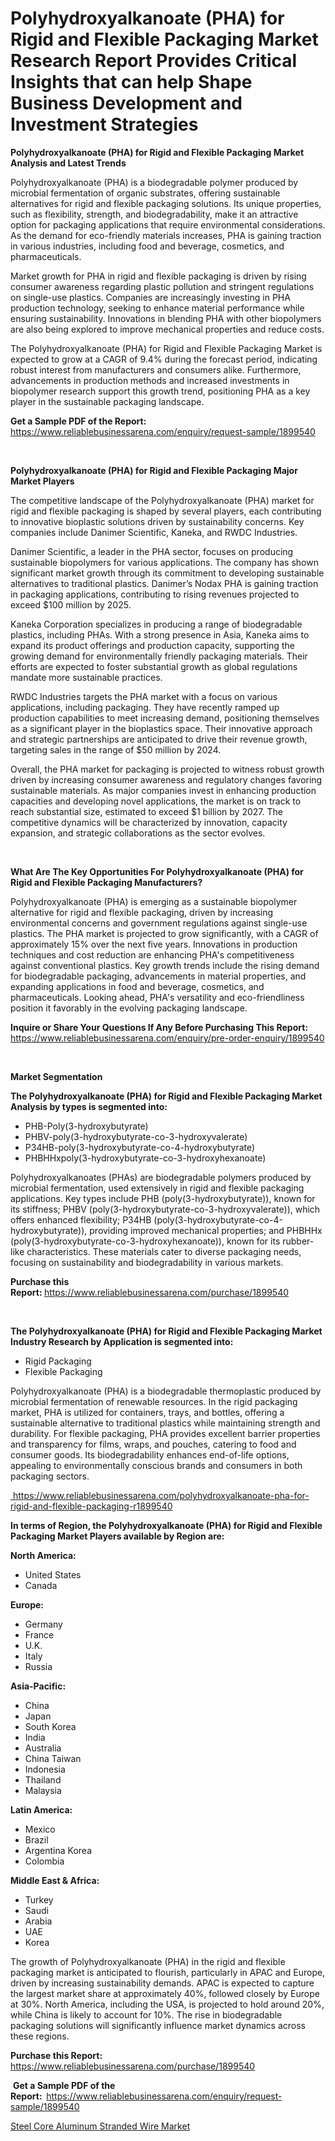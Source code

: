 <p><h1>Polyhydroxyalkanoate (PHA) for Rigid and Flexible Packaging Market Research Report Provides Critical Insights that can help Shape Business Development and Investment Strategies</h1></p><p><strong>Polyhydroxyalkanoate (PHA) for Rigid and Flexible Packaging Market Analysis and Latest Trends</strong></p>
<p><p>Polyhydroxyalkanoate (PHA) is a biodegradable polymer produced by microbial fermentation of organic substrates, offering sustainable alternatives for rigid and flexible packaging solutions. Its unique properties, such as flexibility, strength, and biodegradability, make it an attractive option for packaging applications that require environmental considerations. As the demand for eco-friendly materials increases, PHA is gaining traction in various industries, including food and beverage, cosmetics, and pharmaceuticals.</p><p>Market growth for PHA in rigid and flexible packaging is driven by rising consumer awareness regarding plastic pollution and stringent regulations on single-use plastics. Companies are increasingly investing in PHA production technology, seeking to enhance material performance while ensuring sustainability. Innovations in blending PHA with other biopolymers are also being explored to improve mechanical properties and reduce costs.</p><p>The Polyhydroxyalkanoate (PHA) for Rigid and Flexible Packaging Market is expected to grow at a CAGR of 9.4% during the forecast period, indicating robust interest from manufacturers and consumers alike. Furthermore, advancements in production methods and increased investments in biopolymer research support this growth trend, positioning PHA as a key player in the sustainable packaging landscape.</p></p>
<p><strong>Get a Sample PDF of the Report:&nbsp;</strong> <a href="https://www.reliablebusinessarena.com/enquiry/request-sample/1899540?utm_campaign=3554&utm_medium=2&utm_source=Github&utm_content=ia&utm_term=03042025&utm_id=polyhydroxyalkanoate-pha-for-rigid-and-flexible-packaging">https://www.reliablebusinessarena.com/enquiry/request-sample/1899540</a></p>
<p>&nbsp;</p>
<p><strong>Polyhydroxyalkanoate (PHA) for Rigid and Flexible Packaging Major Market Players</strong></p>
<p><p>The competitive landscape of the Polyhydroxyalkanoate (PHA) market for rigid and flexible packaging is shaped by several players, each contributing to innovative bioplastic solutions driven by sustainability concerns. Key companies include Danimer Scientific, Kaneka, and RWDC Industries.</p><p>Danimer Scientific, a leader in the PHA sector, focuses on producing sustainable biopolymers for various applications. The company has shown significant market growth through its commitment to developing sustainable alternatives to traditional plastics. Danimer’s Nodax PHA is gaining traction in packaging applications, contributing to rising revenues projected to exceed $100 million by 2025.</p><p>Kaneka Corporation specializes in producing a range of biodegradable plastics, including PHAs. With a strong presence in Asia, Kaneka aims to expand its product offerings and production capacity, supporting the growing demand for environmentally friendly packaging materials. Their efforts are expected to foster substantial growth as global regulations mandate more sustainable practices.</p><p>RWDC Industries targets the PHA market with a focus on various applications, including packaging. They have recently ramped up production capabilities to meet increasing demand, positioning themselves as a significant player in the bioplastics space. Their innovative approach and strategic partnerships are anticipated to drive their revenue growth, targeting sales in the range of $50 million by 2024.</p><p>Overall, the PHA market for packaging is projected to witness robust growth driven by increasing consumer awareness and regulatory changes favoring sustainable materials. As major companies invest in enhancing production capacities and developing novel applications, the market is on track to reach substantial size, estimated to exceed $1 billion by 2027. The competitive dynamics will be characterized by innovation, capacity expansion, and strategic collaborations as the sector evolves.</p></p>
<p>&nbsp;</p>
<p><strong>What Are The Key Opportunities For Polyhydroxyalkanoate (PHA) for Rigid and Flexible Packaging Manufacturers?</strong></p>
<p><p>Polyhydroxyalkanoate (PHA) is emerging as a sustainable biopolymer alternative for rigid and flexible packaging, driven by increasing environmental concerns and government regulations against single-use plastics. The PHA market is projected to grow significantly, with a CAGR of approximately 15% over the next five years. Innovations in production techniques and cost reduction are enhancing PHA's competitiveness against conventional plastics. Key growth trends include the rising demand for biodegradable packaging, advancements in material properties, and expanding applications in food and beverage, cosmetics, and pharmaceuticals. Looking ahead, PHA's versatility and eco-friendliness position it favorably in the evolving packaging landscape.</p></p>
<p><strong>Inquire or Share Your Questions If Any Before Purchasing This Report:</strong> <a href="https://www.reliablebusinessarena.com/enquiry/pre-order-enquiry/1899540?utm_campaign=3554&utm_medium=2&utm_source=Github&utm_content=ia&utm_term=03042025&utm_id=polyhydroxyalkanoate-pha-for-rigid-and-flexible-packaging">https://www.reliablebusinessarena.com/enquiry/pre-order-enquiry/1899540</a></p>
<p>&nbsp;</p>
<p><strong>Market Segmentation</strong></p>
<p><strong>The Polyhydroxyalkanoate (PHA) for Rigid and Flexible Packaging Market Analysis by types is segmented into:</strong></p>
<p><ul><li>PHB-Poly(3-hydroxybutyrate)</li><li>PHBV-poly(3-hydroxybutyrate-co-3-hydroxyvalerate)</li><li>P34HB-poly(3-hydroxybutyrate-co-4-hydroxybutyrate)</li><li>PHBHHxpoly(3-hydroxybutyrate-co-3-hydroxyhexanoate)</li></ul></p>
<p><p>Polyhydroxyalkanoates (PHAs) are biodegradable polymers produced by microbial fermentation, used extensively in rigid and flexible packaging applications. Key types include PHB (poly(3-hydroxybutyrate)), known for its stiffness; PHBV (poly(3-hydroxybutyrate-co-3-hydroxyvalerate)), which offers enhanced flexibility; P34HB (poly(3-hydroxybutyrate-co-4-hydroxybutyrate)), providing improved mechanical properties; and PHBHHx (poly(3-hydroxybutyrate-co-3-hydroxyhexanoate)), known for its rubber-like characteristics. These materials cater to diverse packaging needs, focusing on sustainability and biodegradability in various markets.</p></p>
<p><strong>Purchase this Report:&nbsp;</strong><a href="https://www.reliablebusinessarena.com/purchase/1899540?utm_campaign=3554&utm_medium=2&utm_source=Github&utm_content=ia&utm_term=03042025&utm_id=polyhydroxyalkanoate-pha-for-rigid-and-flexible-packaging">https://www.reliablebusinessarena.com/purchase/1899540</a></p>
<p>&nbsp;</p>
<p><strong>The Polyhydroxyalkanoate (PHA) for Rigid and Flexible Packaging Market Industry Research by Application is segmented into:</strong></p>
<p><ul><li>Rigid Packaging</li><li>Flexible Packaging</li></ul></p>
<p><p>Polyhydroxyalkanoate (PHA) is a biodegradable thermoplastic produced by microbial fermentation of renewable resources. In the rigid packaging market, PHA is utilized for containers, trays, and bottles, offering a sustainable alternative to traditional plastics while maintaining strength and durability. For flexible packaging, PHA provides excellent barrier properties and transparency for films, wraps, and pouches, catering to food and consumer goods. Its biodegradability enhances end-of-life options, appealing to environmentally conscious brands and consumers in both packaging sectors.</p></p>
<p><a href="https://www.reliablebusinessarena.com/polyhydroxyalkanoate-pha-for-rigid-and-flexible-packaging-r1899540?utm_campaign=3554&utm_medium=2&utm_source=Github&utm_content=ia&utm_term=03042025&utm_id=polyhydroxyalkanoate-pha-for-rigid-and-flexible-packaging">&nbsp;https://www.reliablebusinessarena.com/polyhydroxyalkanoate-pha-for-rigid-and-flexible-packaging-r1899540</a></p>
<p><strong>In terms of Region, the Polyhydroxyalkanoate (PHA) for Rigid and Flexible Packaging Market Players available by Region are:</strong></p>
<p>
    <p> <strong> North America: </strong>
        <ul>
            <li>United States</li>
            <li>Canada</li>
        </ul>
        </p> 
    <p> <strong> Europe: </strong>
        <ul>
            <li>Germany</li>
            <li>France</li>
            <li>U.K.</li>
            <li>Italy</li>
            <li>Russia</li>
        </ul>
        </p> 
    <p> <strong> Asia-Pacific: </strong>
        <ul>
            <li>China</li>
            <li>Japan</li>
            <li>South Korea</li>
            <li>India</li>
            <li>Australia</li>
            <li>China Taiwan</li>
            <li>Indonesia</li>
            <li>Thailand</li>
            <li>Malaysia</li>
        </ul>
        </p> 
    <p> <strong> Latin America: </strong>
        <ul>
            <li>Mexico</li>
            <li>Brazil</li>
            <li>Argentina Korea</li>
            <li>Colombia</li>
        </ul>
        </p> 
    <p> <strong> Middle East & Africa: </strong>
        <ul>
            <li>Turkey</li>
            <li>Saudi</li>
            <li>Arabia</li>
            <li>UAE</li>
            <li>Korea</li>
        </ul>
    </p>
    </p>
<p><p>The growth of Polyhydroxyalkanoate (PHA) in the rigid and flexible packaging market is anticipated to flourish, particularly in APAC and Europe, driven by increasing sustainability demands. APAC is expected to capture the largest market share at approximately 40%, followed closely by Europe at 30%. North America, including the USA, is projected to hold around 20%, while China is likely to account for 10%. The rise in biodegradable packaging solutions will significantly influence market dynamics across these regions.</p></p>
<p><strong>Purchase this Report: </strong><a href="https://www.reliablebusinessarena.com/purchase/1899540?utm_campaign=3554&utm_medium=2&utm_source=Github&utm_content=ia&utm_term=03042025&utm_id=polyhydroxyalkanoate-pha-for-rigid-and-flexible-packaging">https://www.reliablebusinessarena.com/purchase/1899540</a></p>
<p>&nbsp;<strong>Get a Sample PDF of the Report:&nbsp;&nbsp;</strong><a href="https://www.reliablebusinessarena.com/enquiry/request-sample/1899540?utm_campaign=3554&utm_medium=2&utm_source=Github&utm_content=ia&utm_term=03042025&utm_id=polyhydroxyalkanoate-pha-for-rigid-and-flexible-packaging">https://www.reliablebusinessarena.com/enquiry/request-sample/1899540</a></p>
<p><strong></strong></p>
<p><p><a href="https://github.com/rosalinebhakta48/Market-Research-Report-List-1/blob/main/steel-core-aluminum-stranded-wire-market.md?utm_campaign=3554&utm_medium=2&utm_source=Github&utm_content=ia&utm_term=03042025&utm_id=polyhydroxyalkanoate-pha-for-rigid-and-flexible-packaging">Steel Core Aluminum Stranded Wire Market</a></p></p>